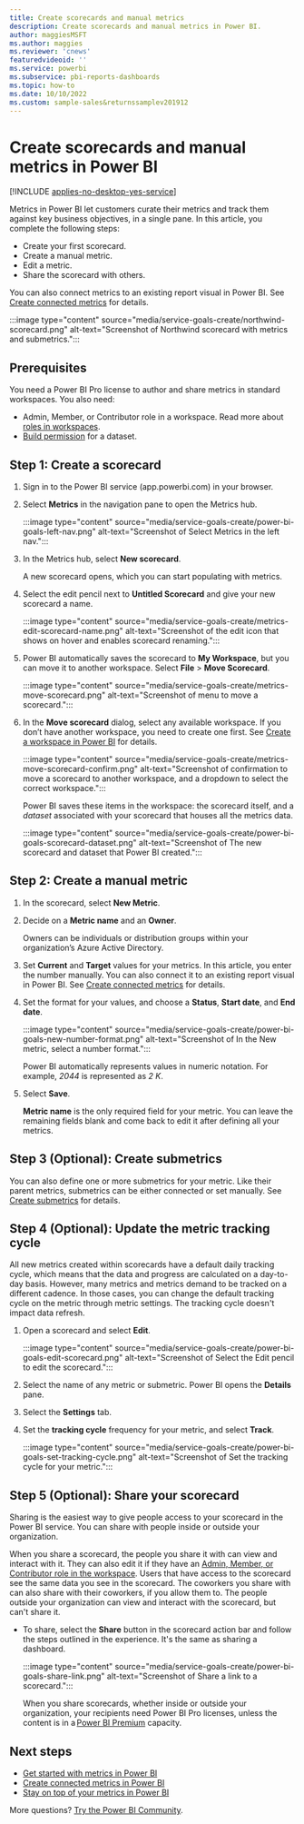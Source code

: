 ```yaml
---
title: Create scorecards and manual metrics
description: Create scorecards and manual metrics in Power BI.
author: maggiesMSFT
ms.author: maggies
ms.reviewer: 'cnews'
featuredvideoid: ''
ms.service: powerbi
ms.subservice: pbi-reports-dashboards
ms.topic: how-to
ms.date: 10/10/2022
ms.custom: sample-sales&returnssamplev201912
---
```

# Create scorecards and manual metrics in Power BI

[!INCLUDE [applies-no-desktop-yes-service](../includes/applies-no-desktop-yes-service.md)]

Metrics in Power BI let customers curate their metrics and track them against key business objectives, in a single pane. In this article, you complete the following steps: 

- Create your first scorecard.
- Create a manual metric.
- Edit a metric.
- Share the scorecard with others.

You can also connect metrics to an existing report visual in Power BI. See [Create connected metrics](service-goals-create-connected.md) for details. 

:::image type="content" source="media/service-goals-create/northwind-scorecard.png" alt-text="Screenshot of Northwind scorecard with metrics and submetrics.":::

## Prerequisites

You need a Power BI Pro license to author and share metrics in standard workspaces. You also need:

- Admin, Member, or Contributor role in a workspace. Read more about [roles in workspaces](../collaborate-share/service-roles-new-workspaces.md).
- [Build permission](../connect-data/service-datasets-build-permissions.md) for a dataset.

## Step 1: Create a scorecard 

1. Sign in to the Power BI service (app.powerbi.com) in your browser.
1. Select **Metrics** in the navigation pane to open the Metrics hub.

    :::image type="content" source="media/service-goals-create/power-bi-goals-left-nav.png" alt-text="Screenshot of Select Metrics in the left nav.":::

1. In the Metrics hub, select **New scorecard**.

    A new scorecard opens, which you can start populating with metrics.

1. Select the edit pencil next to **Untitled Scorecard** and give your new scorecard a name. 

    :::image type="content" source="media/service-goals-create/metrics-edit-scorecard-name.png" alt-text="Screenshot of the edit icon that shows on hover and enables scorecard renaming.":::

1. Power BI automatically saves the scorecard to **My Workspace**, but you can move it to another workspace. Select **File** > **Move Scorecard**.

    :::image type="content" source="media/service-goals-create/metrics-move-scorecard.png" alt-text="Screenshot of menu to move a scorecard.":::

1. In the **Move scorecard** dialog, select any available workspace.  If you don’t have another workspace, you need to create one first. See [Create a workspace in Power BI](../collaborate-share/service-create-the-new-workspaces.md) for details.

    :::image type="content" source="media/service-goals-create/metrics-move-scorecard-confirm.png" alt-text="Screenshot of confirmation to move a scorecard to another workspace, and a dropdown to select the correct workspace.":::

    Power BI saves these items in the workspace: the scorecard itself, and a *dataset* associated with your scorecard that houses all the metrics data. 

    :::image type="content" source="media/service-goals-create/power-bi-goals-scorecard-dataset.png" alt-text="Screenshot of The new scorecard and dataset that Power BI created.":::

## Step 2: Create a manual metric

1. In the scorecard, select **New Metric**. 
2. Decide on a **Metric name** and an **Owner**. 

    Owners can be individuals or distribution groups within your organization’s Azure Active Directory.  

1. Set **Current** and **Target** values for your metrics. In this article, you enter the number manually. You can also connect it to an existing report visual in Power BI. See [Create connected metrics](service-goals-create-connected.md) for details. 
1. Set the format for your values, and choose a **Status**, **Start date**, and **End date**. 

    :::image type="content" source="media/service-goals-create/power-bi-goals-new-number-format.png" alt-text="Screenshot of In the New metric, select a number format.":::

    Power BI automatically represents values in numeric notation. For example, *2044* is represented as *2 K*. 

1. Select **Save**. 

    **Metric name** is the only required field for your metric. You can leave the remaining fields blank and come back to edit it after defining all your metrics.

## Step 3 (Optional): Create submetrics 

You can also define one or more submetrics for your metric. Like their parent metrics, submetrics can be either connected or set manually. See [Create submetrics](service-metrics-submetrics.md) for details.

## Step 4 (Optional): Update the metric tracking cycle 

All new metrics created within scorecards have a default daily tracking cycle, which means that the data and progress are calculated on a day-to-day basis. However, many metrics and metrics demand to be tracked on a different cadence. In those cases, you can change the default tracking cycle on the metric through metric settings. The tracking cycle doesn't impact data refresh.

1. Open a scorecard and select **Edit**.

   :::image type="content" source="media/service-goals-create/power-bi-goals-edit-scorecard.png" alt-text="Screenshot of Select the Edit pencil to edit the scorecard.":::

1. Select the name of any metric or submetric. Power BI opens the **Details** pane.  
1. Select the **Settings** tab. 
1. Set the **tracking cycle** frequency for your metric, and select **Track**. 

    :::image type="content" source="media/service-goals-create/power-bi-goals-set-tracking-cycle.png" alt-text="Screenshot of Set the tracking cycle for your metric.":::
 
## Step 5 (Optional): Share your scorecard 

Sharing is the easiest way to give people access to your scorecard in the Power BI service. You can share with people inside or outside your organization.  

When you share a scorecard, the people you share it with can view and interact with it. They can also edit it if they have an [Admin, Member, or Contributor role in the workspace](../collaborate-share/service-roles-new-workspaces.md). Users that have access to the scorecard see the same data you see in the scorecard. The coworkers you share with can also share with their coworkers, if you allow them to. The people outside your organization can view and interact with the scorecard, but can't share it.

- To share, select the **Share** button in the scorecard action bar and follow the steps outlined in the experience. It's the same as sharing a dashboard.

    :::image type="content" source="media/service-goals-create/power-bi-goals-share-link.png" alt-text="Screenshot of Share a link to a scorecard.":::

    When you share scorecards, whether inside or outside your organization, your recipients need Power BI Pro licenses, unless the content is in a [Power BI Premium](../enterprise/service-premium-what-is.md) capacity.

## Next steps

- [Get started with metrics in Power BI](service-goals-introduction.md)
- [Create connected metrics in Power BI](service-goals-create-connected.md)
- [Stay on top of your metrics in Power BI](service-goals-check-in.md)

More questions? [Try the Power BI Community](https://community.powerbi.com/).
